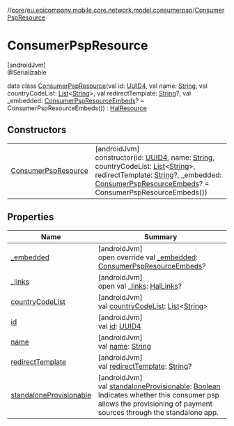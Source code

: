 //[core](../../../index.md)/[eu.epicompany.mobile.core.network.model.consumerpsp](../index.md)/[ConsumerPspResource](index.md)

# ConsumerPspResource

[androidJvm]\
@Serializable

data class [ConsumerPspResource](index.md)(val id: [UUID4](../../eu.epicompany.mobile.core.datatypes/index.md#545543244%2FClasslikes%2F-1060529556), val name: [String](https://kotlinlang.org/api/latest/jvm/stdlib/kotlin/-string/index.html), val countryCodeList: [List](https://kotlinlang.org/api/latest/jvm/stdlib/kotlin.collections/-list/index.html)&lt;[String](https://kotlinlang.org/api/latest/jvm/stdlib/kotlin/-string/index.html)&gt;, val redirectTemplate: [String](https://kotlinlang.org/api/latest/jvm/stdlib/kotlin/-string/index.html)?, val _embedded: [ConsumerPspResourceEmbeds](../-consumer-psp-resource-embeds/index.md)? = ConsumerPspResourceEmbeds()) : [HalResource](../../eu.epicompany.mobile.core.network.hypermedia/-hal-resource/index.md)

## Constructors

| | |
|---|---|
| [ConsumerPspResource](-consumer-psp-resource.md) | [androidJvm]<br>constructor(id: [UUID4](../../eu.epicompany.mobile.core.datatypes/index.md#545543244%2FClasslikes%2F-1060529556), name: [String](https://kotlinlang.org/api/latest/jvm/stdlib/kotlin/-string/index.html), countryCodeList: [List](https://kotlinlang.org/api/latest/jvm/stdlib/kotlin.collections/-list/index.html)&lt;[String](https://kotlinlang.org/api/latest/jvm/stdlib/kotlin/-string/index.html)&gt;, redirectTemplate: [String](https://kotlinlang.org/api/latest/jvm/stdlib/kotlin/-string/index.html)?, _embedded: [ConsumerPspResourceEmbeds](../-consumer-psp-resource-embeds/index.md)? = ConsumerPspResourceEmbeds()) |

## Properties

| Name | Summary |
|---|---|
| [_embedded](_embedded.md) | [androidJvm]<br>open override val [_embedded](_embedded.md): [ConsumerPspResourceEmbeds](../-consumer-psp-resource-embeds/index.md)? |
| [_links](../../eu.epicompany.mobile.core.network.hypermedia/-hal-resource/_links.md) | [androidJvm]<br>open val [_links](../../eu.epicompany.mobile.core.network.hypermedia/-hal-resource/_links.md): [HalLinks](../../eu.epicompany.mobile.core.network.hypermedia/-hal-links/index.md)? |
| [countryCodeList](country-code-list.md) | [androidJvm]<br>val [countryCodeList](country-code-list.md): [List](https://kotlinlang.org/api/latest/jvm/stdlib/kotlin.collections/-list/index.html)&lt;[String](https://kotlinlang.org/api/latest/jvm/stdlib/kotlin/-string/index.html)&gt; |
| [id](id.md) | [androidJvm]<br>val [id](id.md): [UUID4](../../eu.epicompany.mobile.core.datatypes/index.md#545543244%2FClasslikes%2F-1060529556) |
| [name](name.md) | [androidJvm]<br>val [name](name.md): [String](https://kotlinlang.org/api/latest/jvm/stdlib/kotlin/-string/index.html) |
| [redirectTemplate](redirect-template.md) | [androidJvm]<br>val [redirectTemplate](redirect-template.md): [String](https://kotlinlang.org/api/latest/jvm/stdlib/kotlin/-string/index.html)? |
| [standaloneProvisionable](standalone-provisionable.md) | [androidJvm]<br>val [standaloneProvisionable](standalone-provisionable.md): [Boolean](https://kotlinlang.org/api/latest/jvm/stdlib/kotlin/-boolean/index.html)<br>Indicates whether this consumer psp allows the provisioning of payment sources through the standalone app. |
